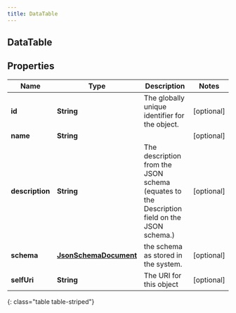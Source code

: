 ```yaml
---
title: DataTable
---
```

## DataTable


## Properties

| Name | Type | Description | Notes |
| ------------ | ------------- | ------------- | ------------- |
| **id** | **String** | The globally unique identifier for the object. |  [optional] |
| **name** | **String** |  |  [optional] |
| **description** | **String** | The description from the JSON schema (equates to the Description field on the JSON schema.) |  [optional] |
| **schema** | [**JsonSchemaDocument**](JsonSchemaDocument.html) | the schema as stored in the system. |  [optional] |
| **selfUri** | **String** | The URI for this object |  [optional] |
{: class="table table-striped"}



